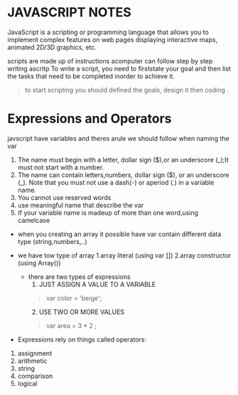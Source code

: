 #  JAVASCRIPT NOTES


JavaScript is a scripting or programming language that allows you to implement complex features on web pages displaying interactive maps, animated 2D/3D graphics, etc.

scripts are made up of instructions acomputer can follow step by step
writing ascritp 
To write a script, you need to firststate your goal and then list the
tasks that need to be completed inorder to achieve it.
> to start scripting you should defined the goals, design it then coding .

# Expressions and Operators
javscript have variables and theres arule we should follow when naming the var
1. The name must begin with a letter, dollar sign ($),or an underscore (_);It must not start
with a number.
2. The name can contain letters,numbers, dollar sign ($), or an underscore (_). Note that you
must not use a dash(-) or aperiod (.) in a variable name.
3. You cannot use reserved words
4. use meaningful name that describe the var
5. If your variable name is madeup of more than one word,using camelcase

* when you creating an array it possible have var contain different data type (string,numbers,..)
* we have tow type of array
  1.array literal (using var [])
  2.array constructor (using Array())

  * there are two types of expressions
    1. JUST ASSIGN A VALUE TO A VARIABLE
     > var color = 'beige';
    2. USE TWO OR MORE VALUES
     > var area = 3 * 2 ;

* Expressions rely on things called operators:
 1. assignment
 2. arithmetic
 3. string
 4. comparison
 5. logical










